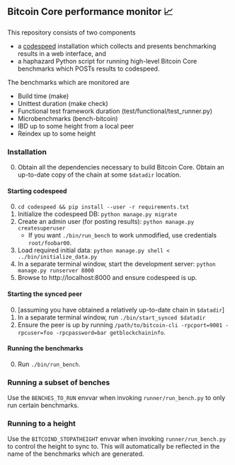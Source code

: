 ## Bitcoin Core performance monitor 📈

This repository consists of two components

- a [codespeed](https://github.com/chaincodelabs/codespeed) installation which
  collects and presents benchmarking results in a web interface, and
- a haphazard Python script for running high-level Bitcoin Core benchmarks which
  POSTs results to codespeed.

The benchmarks which are monitored are

- Build time (make)
- Unittest duration (make check)
- Functional test framework duration (test/functional/test_runner.py)
- Microbenchmarks (bench-bitcoin)
- IBD up to some height from a local peer
- Reindex up to some height


### Installation

0. Obtain all the dependencies necessary to build Bitcoin Core. Obtain an up-to-date
   copy of the chain at some `$datadir` location.

#### Starting codespeed

0. `cd codespeed && pip install --user -r requirements.txt`
0. Initialize the codespeed DB: `python manage.py migrate`
0. Create an admin user (for posting results): `python manage.py createsuperuser`
   - If you want `./bin/run_bench` to work unmodified, use credentials
     `root/foobar00`.
0. Load required initial data:
   `python manage.py shell < ../bin/initialize_data.py`
0. In a separate terminal window, start the development server: `python
   manage.py runserver 8000`
0. Browse to http://localhost:8000 and ensure codespeed is up.


#### Starting the synced peer

0. [assuming you have obtained a relatively up-to-date chain in `$datadir`]
0. In a separate terminal window, run `./bin/start_synced $datadir`
0. Ensure the peer is up by running
   `/path/to/bitcoin-cli -rpcport=9001 -rpcuser=foo -rpcpassword=bar getblockchaininfo`.


#### Running the benchmarks

0. Run `./bin/run_bench`.


### Running a subset of benches

Use the `BENCHES_TO_RUN` envvar when invoking `runner/run_bench.py` to only
run certain benchmarks.

### Running to a height

Use the `BITCOIND_STOPATHEIGHT` envvar when invoking `runner/run_bench.py` to
control the height to sync to. This will automatically be reflected in the name
of the benchmarks which are generated.
